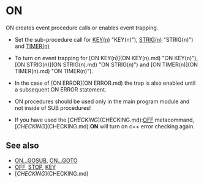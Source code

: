 # ON

ON creates event procedure calls or enables event trapping.

  

* Set the sub-procedure call for [KEY(n)](KEY(n).md) "KEY(n)"), [STRIG(n)](STRIG(n).md) "STRIG(n)") and [TIMER(n)](TIMER(n).md)

* To turn on event trapping for [ON KEY(n)](ON KEY(n).md) "ON KEY(n)"), [ON STRIG(n)](ON STRIG(n).md) "ON STRIG(n)") and [ON TIMER(n)](ON TIMER(n).md) "ON TIMER(n)").

* In the case of [ON ERROR](ON ERROR.md) the trap is also enabled until a subsequent ON ERROR statement.
* ON procedures should be used only in the main program module and not inside of SUB procedures!
* If you have used the [$CHECKING]($CHECKING.md):[OFF](OFF.md) metacommand, [$CHECKING]($CHECKING.md):**ON** will turn on c++ error checking again.

  

## See also

* [ON...GOSUB](ON...GOSUB.md), [ON...GOTO](ON...GOTO.md)
* [OFF](OFF.md), [STOP](STOP.md), [KEY](KEY.md)
* [$CHECKING]($CHECKING.md)

  
